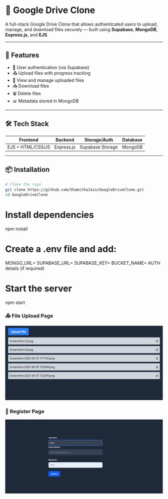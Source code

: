 # 📁 Google Drive Clone

A full-stack Google Drive Clone that allows authenticated users to upload, manage, and download files securely — built using **Supabase**, **MongoDB**, **Express.js**, and **EJS**.

---

## 🚀 Features

- 🔐 User authentication (via Supabase)
- 📤 Upload files with progress tracking
- 📂 View and manage uploaded files
- 📥 Download files
- 🗑️ Delete files
- 📊 Metadata stored in MongoDB

---

## 🛠️ Tech Stack

| Frontend     | Backend       | Storage/Auth     | Database  |
|--------------|---------------|------------------|-----------|
| EJS + HTML/CSS/JS | Express.js     | Supabase Storage  | MongoDB   |

---


## 📦 Installation

```bash
# Clone the repo
git clone https://github.com/ShamithaJain/GoogleDriveClone.git
cd GoogleDriveClone
```
# Install dependencies
npm install

# Create a .env file and add:
MONGO_URL=
SUPABASE_URL=
SUPABASE_KEY=
BUCKET_NAME=
AUTH details (if required)

# Start the server
npm start

### 📤 File Upload Page
![File Upload](./FileUpload.jpeg)

### 📝 Register Page
![Register Page](./Register.png)

